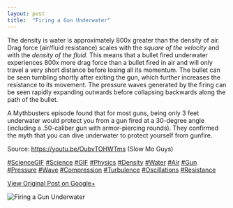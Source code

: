 ```yaml
---
layout: post
title:  "Firing a Gun Underwater"
---
```


The density is water is approximately 800x greater than the density of air.
Drag force (air/fluid resistance) scales with the _square of the velocity_ and
with the _density of the fluid_. This means that a bullet fired underwater
experiences 800x more drag force than a bullet fired in air and will only
travel a very short distance before losing all its momentum. The bullet can be
seen tumbling shortly after exiting the gun, which further increases the
resistance to its movement. The pressure waves generated by the firing can be
seen rapidly expanding outwards before collapsing backwards along the path of
the bullet.  
  
A Mythbusters episode found that for most guns, being only 3 feet underwater
would protect you from a gun fired at a 30-degree angle (including a
.50-caliber gun with armor-piercing rounds). They confirmed the myth that you
can dive underwater to protect yourself from gunfire.  
  
Source: <https://youtu.be/OubvTOHWTms> (Slow Mo Guys)  
  
[#ScienceGIF](https://plus.google.com/s/%23ScienceGIF/posts)
[#Science](https://plus.google.com/s/%23Science/posts)
[#GIF](https://plus.google.com/s/%23GIF/posts)
[#Physics](https://plus.google.com/s/%23Physics/posts)
[#Density](https://plus.google.com/s/%23Density/posts)
[#Water](https://plus.google.com/s/%23Water/posts)
[#Air](https://plus.google.com/s/%23Air/posts)
[#Gun](https://plus.google.com/s/%23Gun/posts)
[#Pressure](https://plus.google.com/s/%23Pressure/posts)
[#Wave](https://plus.google.com/s/%23Wave/posts)
[#Compression](https://plus.google.com/s/%23Compression/posts)
[#Turbulence](https://plus.google.com/s/%23Turbulence/posts)
[#Oscillations](https://plus.google.com/s/%23Oscillations/posts)
[#Resistance](https://plus.google.com/s/%23Resistance/posts)

[View Original Post on Google+](https://plus.google.com/+ColinSullender/posts/MpESD3obtda)

![Firing a Gun Underwater](/assets/img/2016-01-29-Firing-a-Gun-Underwater.gif)
